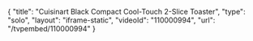 {
    "title": "Cuisinart Black Compact Cool-Touch 2-Slice Toaster",
    "type": "solo",
    "layout": "iframe-static",
    "videoId": "110000994",
    "url": "\/tvpembed\/110000994"
}